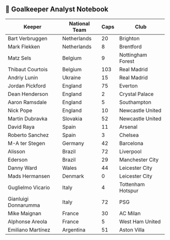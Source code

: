 ## :notebook:  Goalkeeper Analyst Notebook

| Keeper | National Team | Caps |  Club |
|----|-------|---------------|------------------|
|   Bart Verbruggen | Netherlands | 20 | Brighton |
|   Mark Flekken | Netherlands | 8 | Brentford |
|   Matz Sels | Belgium | 9 | Nottingham Forest |
|   Thibaut Courtois|  Belgium | 103 | Real Madrid |
|   Andriy Lunin | Ukraine | 15 | Real Madrid |
|   Jordan Pickford |  England | 75 | Everton |
|   Dean Henderson | England | 2 | Crystal Palace |
|   Aaron Ramsdale | England | 5 | Southampton |
|   Nick Pope | England | 10 | Newcastle United |
|   Martin Dubravka | Slovakia | 52 | Newcastle United |
|   David Raya | Spain | 11 | Arsenal |
|   Roberto Sanchez | Spain | 3 | Chelsea |
|   M-A ter Stegen | Germany | 42 | Barcelona |
|   Alisson | Brazil | 72 | Liverpool |
|   Ederson | Brazil | 29 | Manchester City |
|   Danny Ward | Wales | 44 | Leicester City |
|   Mads Hermansen | Denmark | 0 | Leicester City |
|   Guglielmo Vicario | Italy | 4 | Tottenham Hotspur |
|   Gianluigi Donnarumma | Italy | 72 | PSG |
|   Mike Maignan | France | 30 | AC Milan |
|   Alphonse Areola | France | 5 | West Ham United |
|   Emiliano Martínez | Argentina | 51 | Aston Villa |

